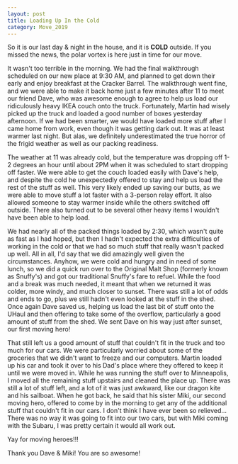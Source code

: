 ```yaml
---
layout: post
title: Loading Up In the Cold
category: Move_2019
---
```


So it is our last day & night in the house, and it is __COLD__ outside. If you missed the news, the polar vortex is here just in time for our move. 

It wasn't too terrible in the morning. We had the final walkthrough scheduled on our new place at 9:30 AM, and planned to get down their early and enjoy breakfast at the Cracker Barrel. The walkthrough went fine, and we were able to make it back home just a few minutes after 11 to meet our friend Dave, who was awesome enough to agree to help us load our ridiculously heavy IKEA couch onto the truck. Fortunately, Martin had wisely picked up the truck and loaded a good number of boxes yesterday afternoon. If we had been smarter, we would have loaded more stuff after I came home from work, even though it was getting dark out. It was at least warmer last night. But alas, we definitely underestimated the true horror of the frigid weather as well as our packing readiness.

The weather at 11 was already cold, but the temperature was dropping off 1-2 degrees an hour until about 2PM when it was scheduled to start dropping off faster. We were able to get the couch loaded easily with Dave's help, and despite the cold he unexpectedly offered to stay and help us load the rest of the stuff as well. This very likely ended up saving our butts, as we were able to move stuff a lot faster with a 3-person relay effort. It also allowed someone to stay warmer inside while the others switched off outside. There also turned out to be several other heavy items I wouldn't have been able to help load. 

We had nearly all of the packed things loaded by 2:30, which wasn't quite as fast as I had hoped, but then I hadn't expected the extra difficulties of working in the cold or that we had so much stuff that really wasn't packed up well. All in all, I'd say that we did amazingly well given the circumstances. Anyhow, we were cold and hungry and in need of some lunch, so we did a quick run over to the Original Malt Shop (formerly known as Snuffy's) and got our traditional Snuffy's fare to refuel. While the food and a break was much needed, it meant that when we returned it was colder, more windy, and much closer to sunset. There was still a lot of odds and ends to go, plus we still hadn't even looked at the stuff in the shed. Once again Dave saved us, helping us load the last bit of stuff onto the UHaul and then offering to take some of the overflow, particularly a good amount of stuff from the shed. We sent Dave on his way just after sunset, our first moving hero!

That still left us a good amount of stuff that couldn't fit in the truck and too much for our cars. We were particularly worried about some of the groceries that we didn't want to freeze and our computers. Martin loaded up his car and took it over to his Dad's place where they offered to keep it until we were moved in. While he was running the stuff over to Minneapolis, I moved all the remaining stuff upstairs and cleaned the place up. There was still a lot of stuff left, and a lot of it was just awkward, like our dragon kite and his sailboat. When he got back, he said that his sister Miki, our second moving hero, offered to come by in the morning to get any of the additional stuff that couldn't fit in our cars. I don't think I have ever been so relieved... There was no way it was going to fit into our two cars, but with Miki coming with the Subaru, I was pretty certain it would all work out. 

Yay for moving heroes!!!  

Thank you Dave & Miki! You are so awesome!





